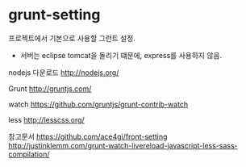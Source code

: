 grunt-setting
=============

프로젝트에서 기본으로 사용할 그런트 설정.
- 서버는 eclipse tomcat을 돌리기 떄문에, express를 사용하지 않음.



nodejs 다운로드
http://nodejs.org/

Grunt
http://gruntjs.com/

watch
https://github.com/gruntjs/grunt-contrib-watch

less
http://lesscss.org/







참고문서
https://github.com/ace4gi/front-setting
http://justinklemm.com/grunt-watch-livereload-javascript-less-sass-compilation/
